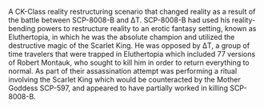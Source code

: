 A CK-Class reality restructuring scenario that changed reality as a result of the battle between SCP-8008-B and ΔT. SCP-8008-B had used his reality-bending powers to restructure reality to an erotic fantasy setting, known as Eluthertopia, in which he was the absolute champion and utilized the destructive magic of the Scarlet King. He was opposed by ΔT, a group of time travelers that were trapped in Eluthertopia which included 77 versions of Robert Montauk, who sought to kill him in order to return everything to normal. As part of their assassination attempt was performing a ritual involving the Scarlet King which would be counteracted by the Mother Goddess SCP-597, and appeared to have partially worked in killing SCP-8008-B.